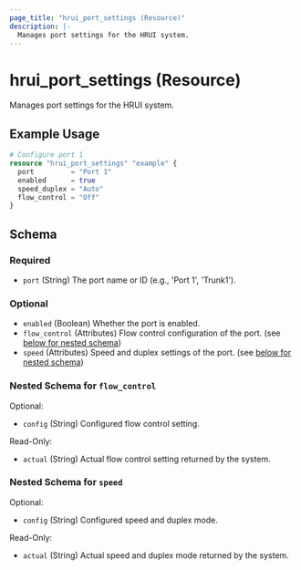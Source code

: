 ```yaml
---
page_title: "hrui_port_settings (Resource)"
description: |-
  Manages port settings for the HRUI system.
---
```


# hrui_port_settings (Resource)

Manages port settings for the HRUI system.

## Example Usage

```terraform
# Configure port 1
resource "hrui_port_settings" "example" {
  port         = "Port 1"
  enabled      = true
  speed_duplex = "Auto"
  flow_control = "Off"
}
```

<!-- schema generated by tfplugindocs -->
## Schema

### Required

- `port` (String) The port name or ID (e.g., 'Port 1', 'Trunk1').

### Optional

- `enabled` (Boolean) Whether the port is enabled.
- `flow_control` (Attributes) Flow control configuration of the port. (see [below for nested schema](#nestedatt--flow_control))
- `speed` (Attributes) Speed and duplex settings of the port. (see [below for nested schema](#nestedatt--speed))

<a id="nestedatt--flow_control"></a>
### Nested Schema for `flow_control`

Optional:

- `config` (String) Configured flow control setting.

Read-Only:

- `actual` (String) Actual flow control setting returned by the system.


<a id="nestedatt--speed"></a>
### Nested Schema for `speed`

Optional:

- `config` (String) Configured speed and duplex mode.

Read-Only:

- `actual` (String) Actual speed and duplex mode returned by the system.


